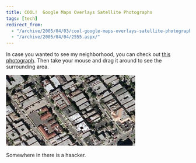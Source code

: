 ```yaml
---
title: COOL!  Google Maps Overlays Satellite Photographs
tags: [tech]
redirect_from:
  - "/archive/2005/04/03/cool-google-maps-overlays-satellite-photographs.aspx/"
  - "/archive/2005/04/04/2555.aspx/"
---
```


In case you wanted to see my neighborhood, you can check out [this
photograph](http://local.google.com/maps?q=Los+Angeles,CA+90034&ll=34.024175,-118.400023&spn=0.007403,0.007832&t=k&hl=en).
Then take your mouse and drag it around to see the surrounding area.

![Home Sweet Home](/images/HomeFromSatellite.jpg)

Somewhere in there is a haacker.

